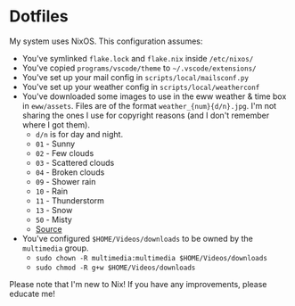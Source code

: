 # Dotfiles

My system uses NixOS. This configuration assumes:

-   You've symlinked `flake.lock` and `flake.nix` inside `/etc/nixos/`
-   You've copied `programs/vscode/theme` to `~/.vscode/extensions/`
-   You've set up your mail config in `scripts/local/mailsconf.py`
-   You've set up your weather config in `scripts/local/weatherconf`
-   You've downloaded some images to use in the eww weather & time box in `eww/assets`. Files are of the format `weather_{num}{d/n}.jpg`. I'm not sharing the ones I use for copyright reasons (and I don't remember where I got them).
    -   `d/n` is for day and night.
    -   `01` - Sunny
    -   `02` - Few clouds
    -   `03` - Scattered clouds
    -   `04` - Broken clouds
    -   `09` - Shower rain
    -   `10` - Rain
    -   `11` - Thunderstorm
    -   `13` - Snow
    -   `50` - Misty
    -   [Source](https://openweathermap.org/weather-conditions)
-   You've configured `$HOME/Videos/downloads` to be owned by the `multimedia` group.
    -   `sudo chown -R multimedia:multimedia $HOME/Videos/downloads`
    -   `sudo chmod -R g+w $HOME/Videos/downloads`

Please note that I'm new to Nix! If you have any improvements, please educate me!

